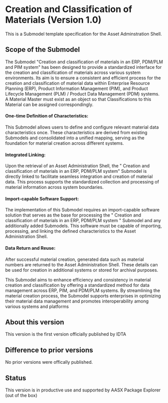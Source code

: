 # Creation and Classification of Materials (Version 1.0) 

This is a Submodel template specification for the Asset Adminstration Shell.

## Scope of the Submodel 

The Submodel "Creation and classification of materials in an ERP, PDM/PLM and PIM system" has been 
designed to provide a standardized interface for the creation and classification of materials across various 
system environments. Its aim is to ensure a consistent and efficient process for the creation and 
classification of material data within Enterprise Resource Planning (ERP), Product Information Management 
(PIM), and Product Lifecycle Management (PLM) / Product Data Management (PDM) systems. A Material 
Master must exist as an object so that Classifications to this Material can be assigned correspondingly.

#### One-time Definition of Characteristics: 
This Submodel allows users to define and configure relevant  material data characteristics once. These characteristics are derived from existing Submodels and 
consolidated into a unified mapping, serving as the foundation for material creation across different systems.

#### Integrated Linking:
Upon the retrieval of an Asset Administration Shell, the " Creation and classification of 
materials in an ERP, PDM/PLM system" Submodel is directly linked to facilitate seamless integration and 
creation of material data. This process supports the standardized collection and processing of material 
information across system boundaries.

#### Import-capable Software Support: 
The implementation of this Submodel requires an import-capable 
software solution that serves as the base for processing the " Creation and classification of materials in an 
ERP, PDM/PLM system " Submodel and any additionally added Submodels. This software must be capable 
of importing, processing, and linking the defined characteristics to the Asset Administration Shell.

#### Data Return and Reuse: 
After successful material creation, generated data such as material numbers are 
returned to the Asset Administration Shell. These details can be used for creation in additional systems or 
stored for archival purposes.

This Submodel aims to enhance efficiency and consistency in material creation and classification by offering 
a standardized method for data management across ERP, PIM, and PDM/PLM systems. By streamlining the 
material creation process, the Submodel supports enterprises in optimizing their material data management 
and promotes interoperability among various systems and platforms

## About this version

This version is the first version officially published by IDTA


## Difference to prior versions

No prior versions were offically published.

## Status

This version is in productive use and supported by AASX Package Explorer (out of the box)

